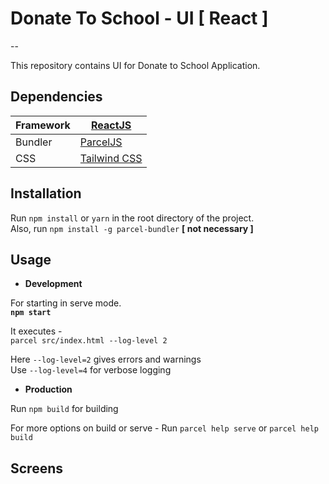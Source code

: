 # Donate To School - UI [ React ]
--

This repository contains UI for Donate to School Application.

## Dependencies

|Framework|[ReactJS](https://reactjs.org/)|
|---|---|
|Bundler|[ParcelJS](https://parceljs.org/)|
|CSS|[Tailwind CSS](tailwindcss.com/)|

## Installation
  Run `npm install` or `yarn` in the root directory of the project.  
  Also, run `npm install -g parcel-bundler` **[ not necessary ]**

## Usage
  - **Development**
    
  For starting in serve mode.  
  **```npm start```**
      
  It executes -   
  `parcel src/index.html --log-level 2`  
  
  Here `--log-level=2` gives errors and warnings  
  Use `--log-level=4` for verbose logging
  
  
  - **Production**
  
  Run `npm build` for building

  For more options on build or serve - Run `parcel help serve` or `parcel help build`

## Screens
